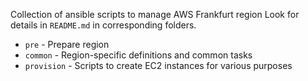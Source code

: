 Collection of ansible scripts to manage AWS Frankfurt region
Look for details in `README.md` in corresponding folders.
* `pre` - Prepare region
* `common` - Region-specific definitions and common tasks
* `provision` - Scripts to create EC2 instances for various purposes
